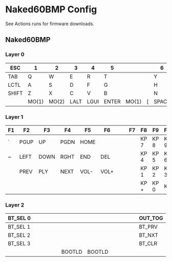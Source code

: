 # Naked60BMP Config

See Actions runs for firmware downloads. 

## Naked60BMP

### Layer 0

|  ESC  |  1   |  2   |  3   |  4   |  5   |       |       |   6   |  7    |  8   |  9   |   0   | BSPC  |
|-------|------|------|------|------|------|-------|-------|-------|-------|------|------|-------|-------|
|  TAB  |  Q   |  W   |  E   |  R   |  T   |       |       |   Y   |  U    |  I   |  O   |   P   |   \   |
|  LCTL |  A   |  S   |  D   |  F   |  G   |       |       |   H   |  J    |  K   |  L   |   ;   |   '   |
| SHIFT |  Z   |  X   |  C   |  V   |  B   |       |       |   N   |  M    |  ,   |  .   |   /   | SHIFT |
|       | MO(1)| MO(2)| LALT | LGUI | ENTER| MO(1) |   [   | SPACE |  ]    |  -   |  =   | MO(2) |       |

### Layer 1

|  F1   |  F2  |  F3  |  F4  |  F5  |  F6  |       |       |   F7  |  F8   |  F9  | F10  |  F11  |  F12  |
|-------|------|------|------|------|------|-------|-------|-------|-------|------|------|-------|-------|
|   `   | PGUP | UP   | PGDN | HOME |      |       |       |       | KP 7  | KP 8 | KP 9 | KP *  |  DEL  |
|   ~   | LEFT | DOWN | RGHT | END  | DEL  |       |       |       | KP 4  | KP 5 | KP 6 | KP /  | KPENT |
|       | PREV | PLY  | NEXT | VOL- | VOL+ |       |       |       | KP 1  | KP 2 | KP 3 | KP -  |       |
|       |      |      |      |      |      |       |       |       | KP +  | KP 0 | KP . |       |       |

### Layer 2

|BT_SEL 0|     |     |     |     |     |      |      |     |     |     |     |     |OUT_TOG|
|--------|-----|-----|-----|-----|-----|------|------|-----|-----|-----|-----|-----|-------|
|BT_SEL 1|     |     |     |     |     |      |      |     |     |     |     |     |BT_PRV |
|BT_SEL 2|     |     |     |     |     |      |      |     |     |     |     |     |BT_NXT |
|BT_SEL 3|     |     |     |     |     |      |      |     |     |     |     |     |BT_CLR |
|        |     |     |     |     |     |BOOTLD|BOOTLD|     |     |     |     |     |       |
